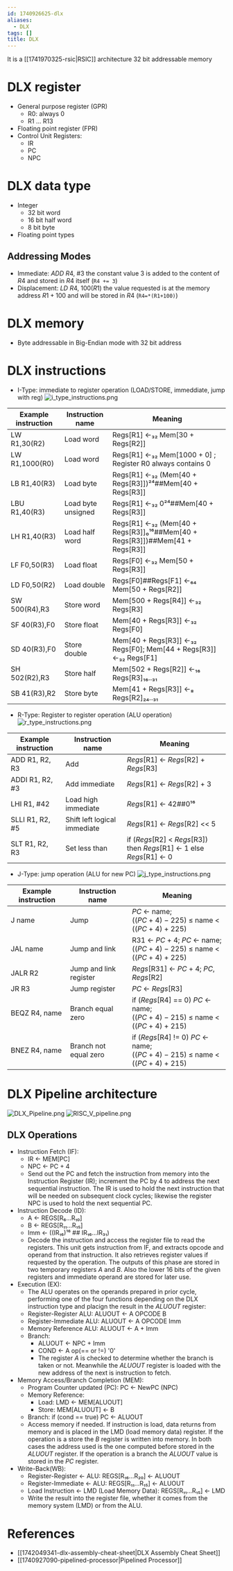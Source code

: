 ```yaml
---
id: 1740926625-dlx
aliases:
  - DLX
tags: []
title: DLX
---
```


It is a [[1741970325-rsic|RSIC]] architecture
32 bit addressable memory
# DLX register 
 - General purpose register (GPR)
    - R0: always 0
    - R1 ... R13
 - Floating point register (FPR)
 - Control Unit Registers:
    - IR 
    - PC 
    - NPC

# DLX data type 
 - Integer 
     - 32 bit word
     - 16 bit half word
     - 8  bit byte
 - Floating point types

## Addressing Modes
- Immediate: $ADD\ R4,\ \#3$ the constant value $3$ is added to the content of $R4$ and 
stored in $R4$ itself (`R4 += 3`)
- Displacement: $LD\ R4,\ 100(R1)$ the value requested is at the memory address $R1+100$
and will be stored in $R4$ (`R4=*(R1+100)`)
 

# DLX memory
  - Byte addressable in Big-Endian mode with 32 bit address

# DLX instructions 
 - I-Type: immediate to register operation (LOAD/STORE, immeddiate, jump with reg)
   ![i_type_instructions.png](assets/imgs/i_type_instructions.png)

| Example instruction  | Instruction name       | Meaning |
|----------------------|-----------------------|---------|
| LW R1,30(R2)        | Load word             | Regs[R1] ←₃₂ Mem[30 + Regs[R2]] |
| LW R1,1000(R0)      | Load word             | Regs[R1] ←₃₂ Mem[1000 + 0] ; Register R0 always contains 0 |
| LB R1,40(R3)        | Load byte             | Regs[R1] ←₃₂ (Mem[40 + Regs[R3]])²⁴##Mem[40 + Regs[R3]] |
| LBU R1,40(R3)       | Load byte unsigned    | Regs[R1] ←₃₂ 0²⁴##Mem[40 + Regs[R3]] |
| LH R1,40(R3)        | Load half word        | Regs[R1] ←₃₂ (Mem[40 + Regs[R3]]₀¹⁶##Mem[40 + Regs[R3]])##Mem[41 + Regs[R3]] |
| LF F0,50(R3)        | Load float            | Regs[F0] ←₃₂ Mem[50 + Regs[R3]] |
| LD F0,50(R2)        | Load double           | Regs[F0]##Regs[F1] ←₆₄ Mem[50 + Regs[R2]] |
| SW 500(R4),R3       | Store word            | Mem[500 + Regs[R4]] ←₃₂ Regs[R3] |
| SF 40(R3),F0        | Store float           | Mem[40 + Regs[R3]] ←₃₂ Regs[F0] |
| SD 40(R3),F0        | Store double          | Mem[40 + Regs[R3]] ←₃₂ Regs[F0]; Mem[44 + Regs[R3]] ←₃₂ Regs[F1] |
| SH 502(R2),R3       | Store half            | Mem[502 + Regs[R2]] ←₁₆ Regs[R3]₁₆..₃₁ |
| SB 41(R3),R2        | Store byte            | Mem[41 + Regs[R3]] ←₈ Regs[R2]₂₄..₃₁ |
 - R-Type: Register to register operation (ALU operation) 
    ![r_type_instructions.png](assets/imgs/r_type_instructions.png)

| Example instruction | Instruction name                 | Meaning                                      |
|---------------------|--------------------------------|----------------------------------------------|
| ADD R1, R2, R3     | Add                            | _Regs_[R1] ← _Regs_[R2] + _Regs_[R3]         |
| ADDI R1, R2, #3    | Add immediate                 | _Regs_[R1] ← _Regs_[R2] + 3                 |
| LHI R1, #42        | Load high immediate          | _Regs_[R1] ← 42##0¹⁶                        |
| SLLI R1, R2, #5    | Shift left logical immediate | _Regs_[R1] ← _Regs_[R2] << 5                |
| SLT R1, R2, R3     | Set less than                | if (_Regs_[R2] < _Regs_[R3]) then _Regs_[R1] ← 1 else _Regs_[R1] ← 0 |
 - J-Type: jump operation (ALU for new PC)
   ![j_type_instructions.png](assets/imgs/j_type_instructions.png)

| Example instruction  | Instruction name              | Meaning  |
|----------------------|-----------------------------|----------------------------------------------------------|
| J name              | Jump                         | _PC_ ← name; <br> ((_PC_ + 4) − 225) ≤ name < ((_PC_ + 4) + 225) |
| JAL name           | Jump and link                | R31 ← _PC_ + 4; _PC_ ← name; <br> ((_PC_ + 4) − 225) ≤ name < ((_PC_ + 4) + 225) |
| JALR R2            | Jump and link register       | _Regs_[R31] ← _PC_ + 4; _PC_, _Regs_[R2] |
| JR R3              | Jump register                | _PC_ ← _Regs_[R3] |
| BEQZ R4, name      | Branch equal zero           | if (_Regs_[R4] == 0) _PC_ ← name; <br> ((_PC_ + 4) − 215) ≤ name < ((_PC_ + 4) + 215) |
| BNEZ R4, name      | Branch not equal zero       | if (_Regs_[R4] != 0) _PC_ ← name; <br> ((_PC_ + 4) − 215) ≤ name < ((_PC_ + 4) + 215) |

# DLX Pipeline architecture
 ![DLX_Pipeline.png](assets/imgs/DLX_Pipeline.png)
 ![RISC_V_pipeline.png](assets/imgs/RISC_V_pipeline.png)
 ## DLX Operations
 - Instruction Fetch (IF):
     - IR <- MEM\[PC\]
     - NPC <- PC + 4
     - Send out the PC and fetch the instruction from memory into the Instruction Register (IR); increment the PC by 4 to address the next sequential instruction. The IR is used to hold the next instruction that will be needed on subsequent clock cycles; likewise the register NPC is used to hold the next sequential PC.
 - Instruction Decode (ID):
     - A <- REGS\[R₆...R₁₀\] 
     - B <- REGS\[R₁₁...R₁₅\]
     - Imm <- ((IR₁₆)¹⁶ ## IR₁₆...IR₃₁)
     -  Decode the instruction and access the register file to read the registers. This unit gets instruction from IF, and extracts opcode and operand from that instruction. It also retrieves register values if requested by the operation. The outputs of this phase are stored in two temporary registers $A$ and $B$. Also the lower 16 bits of the given registers and immediate operand are stored for later use.
 - Execution (EX):
     - The ALU operates on the operands prepared in prior cycle, performing one of the four functions depending on the DLX instruction type and placign the result in the $ALUOUT$ register:
     - Register-Register ALU: ALUOUT <- A OPCODE B
     - Register-Immediate ALU: ALUOUT <- A OPCODE Imm
     - Memory Reference ALU: ALUOUT <- A + Imm
     - Branch:
         - ALUOUT <- NPC + Imm
         - COND <- A op(== or !=) '0'
         - The register $A$ is checked to determine whether the branch is taken or not.
           Meanwhile the $ALUOUT$ register is loaded with the new address of the next is instruction 
           to fetch.
 - Memory Access/Branch Completion (MEM): 
     - Program Counter updated (PC): PC <- NewPC (NPC)
     - Memory Reference:  
        - Load: LMD <- MEM\[ALUOUT\]
        - Store: MEM\[ALUOUT\] <- B
     - Branch: if (cond == true) PC <- ALUOUT
     - Access memory if needed. If instruction is load, data returns from 
     memory and is placed in the LMD (load memory data) register. If the operation is a 
     store the $B$ register is written into memory. In both cases the address used 
     is the one computed before stored in the $ALUOUT$ register. If the operation is a 
     branch the $ALUOUT$ value is stored in the $PC$ register.
 - Write-Back(WB):
     - Register-Register <- ALU: REGS\[R₁₆...R₂₀\] <- ALUOUT
     - Register-Immediate <- ALU: REGS\[R₁₁...R₁₅\] <- ALUOUT
     - Load Instruction <- LMD (Load Memory Data): REGS\[R₁₁...R₁₅\] <- LMD
     - Write the result into the register file, whether it comes from the memory 
     system (LMD) or from the ALU. 

# References
- [[1742049341-dlx-assembly-cheat-sheet|DLX Assembly Cheat Sheet]]
- [[1740927090-pipelined-processor|Pipelined Processor]]
